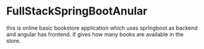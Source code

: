# FullStackSpringBootAnular
this is online basic bookstore application which uses springboot as backend and angular has frontend.
if gives how many books are available in the store.
